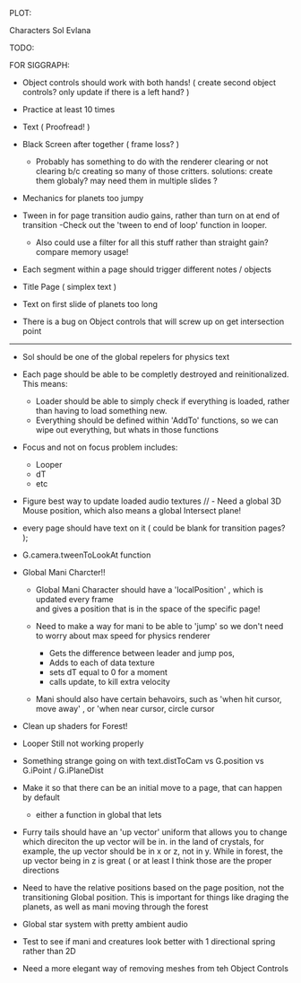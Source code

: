 PLOT:


  Characters
    Sol
    Evlana





TODO:



FOR SIGGRAPH:

  - Object controls should work with both hands! ( create second object controls? only update if there is a left hand? )
  - Practice at least 10 times
  - Text ( Proofread! )

  - Black Screen after together ( frame loss? )
    - Probably has something to do with the renderer clearing or not clearing b/c creating so many of those critters.
      solutions:
        create them globaly? may need them in multiple slides ?

    
  - Mechanics for planets too jumpy

  - Tween in for page transition audio gains, rather than turn on at end of transition
    -Check out the 'tween to end of loop' function in looper.
    - Also could use a filter for all this stuff rather than straight gain? compare memory usage!

  - Each segment within a page should trigger different notes / objects
  - Title Page ( simplex text )

  - Text on first slide of planets too long

  - There is a bug on Object controls that will screw up on get intersection point

-------------

- Sol should be one of the global repelers for physics text

- Each page should be able to be completly destroyed and reinitionalized. This means:
  - Loader should be able to simply check if everything is loaded, rather than having to load something new.
  - Everything should be defined within 'AddTo' functions, so we can wipe out everything, but whats in those functions


- Focus and not on focus problem
  includes:
    - Looper
    - dT
    - etc

- Figure best way to update loaded audio textures
// - Need a global 3D Mouse position, which also means a global Intersect plane!
- every page should have text on it ( could be blank for transition pages? );
- G.camera.tweenToLookAt function
- Global Mani Charcter!!
  - Global Mani Character should have a 'localPosition' , which is updated every frame  
    and gives a position that is in the space of the specific page!
  - Need to make a way for mani to be able to 'jump' so we don't need to worry about max speed for physics renderer
    - Gets the difference between leader and jump pos,
    - Adds to each of data texture
    - sets dT equal to 0 for a moment
    - calls update, to kill extra velocity

  - Mani should also have certain behavoirs, such as 'when hit cursor, move away' , or 'when near cursor, circle cursor

- Clean up shaders for Forest!

- Looper Still not working properly

- Something strange going on with text.distToCam vs G.position vs G.iPoint / G.iPlaneDist

- Make it so that there can be an initial move to a page, that can happen by default
  - either a function in global that lets

- Furry tails should have an 'up vector' uniform that allows you to change which direciton the up vector will be in.
  in the land of crystals, for example, the up vector should be in x or z, not in y. While in forest, the up vector being in z is great ( or at least I think those are the proper directions


- Need to have the relative positions based on the page position, not the transitioning Global position. This is important for things like draging the planets, as well as mani moving through the forest


- Global star system with pretty ambient audio

- Test to see if mani and creatures look better with 1 directional spring rather than 2D

- Need a more elegant way of removing meshes from teh Object Controls



